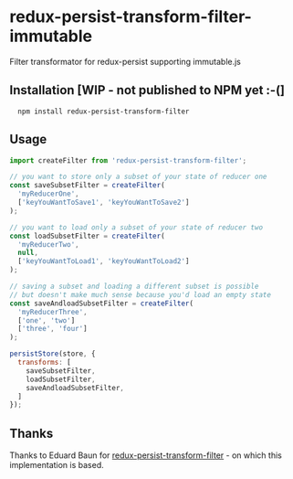 # redux-persist-transform-filter-immutable

Filter transformator for redux-persist supporting immutable.js

## Installation [WIP - not published to NPM yet :-(]
```
  npm install redux-persist-transform-filter
```

## Usage

```js
import createFilter from 'redux-persist-transform-filter';

// you want to store only a subset of your state of reducer one
const saveSubsetFilter = createFilter(
  'myReducerOne',
  ['keyYouWantToSave1', 'keyYouWantToSave2']
);

// you want to load only a subset of your state of reducer two
const loadSubsetFilter = createFilter(
  'myReducerTwo',
  null,
  ['keyYouWantToLoad1', 'keyYouWantToLoad2']
);

// saving a subset and loading a different subset is possible
// but doesn't make much sense because you'd load an empty state
const saveAndloadSubsetFilter = createFilter(
  'myReducerThree',
  ['one', 'two']
  ['three', 'four']
);

persistStore(store, {
  transforms: [
    saveSubsetFilter,
    loadSubsetFilter,
    saveAndloadSubsetFilter,
  ]
});
```

## Thanks

Thanks to Eduard Baun for [redux-persist-transform-filter](https://github.com/edy/redux-persist-transform-filter) - on which this implementation is based.
